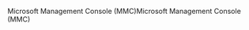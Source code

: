 <span data-ttu-id="c1e00-101">Microsoft Management Console (MMC)</span><span class="sxs-lookup"><span data-stu-id="c1e00-101">Microsoft Management Console (MMC)</span></span>